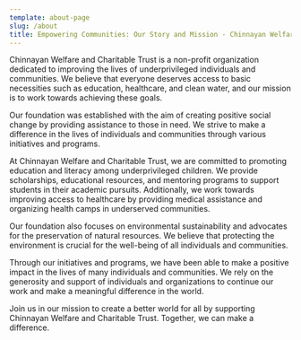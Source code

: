 ```yaml
---
template: about-page
slug: /about
title: Empowering Communities: Our Story and Mission - Chinnayan Welfare and Charitable Trust
---
```


Chinnayan Welfare and Charitable Trust is a non-profit organization dedicated to improving the lives of underprivileged individuals and communities. We believe that everyone deserves access to basic necessities such as education, healthcare, and clean water, and our mission is to work towards achieving these goals.

Our foundation was established with the aim of creating positive social change by providing assistance to those in need. We strive to make a difference in the lives of individuals and communities through various initiatives and programs.

At Chinnayan Welfare and Charitable Trust, we are committed to promoting education and literacy among underprivileged children. We provide scholarships, educational resources, and mentoring programs to support students in their academic pursuits. Additionally, we work towards improving access to healthcare by providing medical assistance and organizing health camps in underserved communities.

Our foundation also focuses on environmental sustainability and advocates for the preservation of natural resources. We believe that protecting the environment is crucial for the well-being of all individuals and communities.

Through our initiatives and programs, we have been able to make a positive impact in the lives of many individuals and communities. We rely on the generosity and support of individuals and organizations to continue our work and make a meaningful difference in the world.

Join us in our mission to create a better world for all by supporting Chinnayan Welfare and Charitable Trust. Together, we can make a difference.
